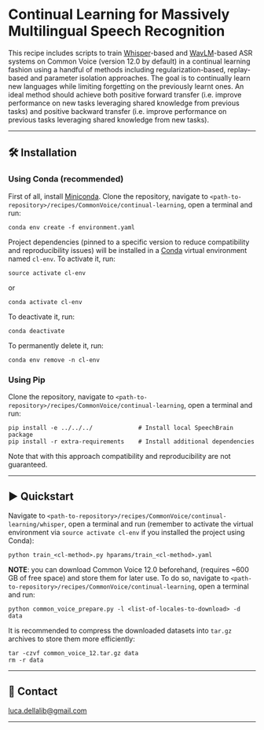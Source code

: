 # Continual Learning for Massively Multilingual Speech Recognition

This recipe includes scripts to train [Whisper](https://cdn.openai.com/papers/whisper.pdf)-based and [WavLM](https://arxiv.org/abs/2110.13900)-based
ASR systems on Common Voice (version 12.0 by default) in a continual learning fashion using a handful of methods including
regularization-based, replay-based and parameter isolation approaches.
The goal is to continually learn new languages while limiting forgetting on the previously learnt ones.
An ideal method should achieve both positive forward transfer (i.e. improve performance on new tasks leveraging shared
knowledge from previous tasks) and positive backward transfer (i.e. improve performance on previous tasks leveraging
shared knowledge from new tasks).

---------------------------------------------------------------------------------------------------------

## 🛠️️ Installation

### Using Conda (recommended)

First of all, install [Miniconda](https://docs.conda.io/en/latest/miniconda.html).
Clone the repository, navigate to `<path-to-repository>/recipes/CommonVoice/continual-learning`, open a terminal and run:

```
conda env create -f environment.yaml
```

Project dependencies (pinned to a specific version to reduce compatibility and reproducibility issues)
will be installed in a [Conda](https://www.anaconda.com/) virtual environment named `cl-env`.
To activate it, run:

```
source activate cl-env
```

or

```
conda activate cl-env
```

To deactivate it, run:

```
conda deactivate
```

To permanently delete it, run:

```
conda env remove -n cl-env
```

### Using Pip

Clone the repository, navigate to `<path-to-repository>/recipes/CommonVoice/continual-learning`, open a terminal and run:

```
pip install -e ../../../             # Install local SpeechBrain package
pip install -r extra-requirements    # Install additional dependencies
```

Note that with this approach compatibility and reproducibility are not guaranteed.

---------------------------------------------------------------------------------------------------------

## ▶️ Quickstart

Navigate to `<path-to-repository>/recipes/CommonVoice/continual-learning/whisper`, open a terminal and run
(remember to activate the virtual environment via `source activate cl-env` if you installed the project using Conda):

```
python train_<cl-method>.py hparams/train_<cl-method>.yaml
```

**NOTE**: you can download Common Voice 12.0 beforehand, (requires ~600 GB of free space) and store them for later use.
To do so, navigate to `<path-to-repository>/recipes/CommonVoice/continual-learning`, open a terminal and run:

```
python common_voice_prepare.py -l <list-of-locales-to-download> -d data
```

It is recommended to compress the downloaded datasets into `tar.gz` archives to store them more efficiently:

```
tar -czvf common_voice_12.tar.gz data
rm -r data
```

---------------------------------------------------------------------------------------------------------

## 📧 Contact

[luca.dellalib@gmail.com](mailto:luca.dellalib@gmail.com)

---------------------------------------------------------------------------------------------------------
